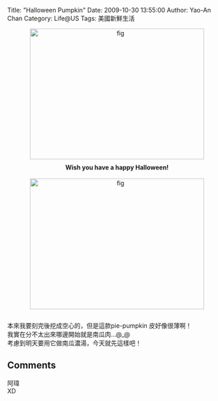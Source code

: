 Title: "Halloween Pumpkin"
Date: 2009-10-30 13:55:00
Author: Yao-An Chan
Category: Life@US
Tags: 美國新鮮生活


<div class='post'>
<div style="text-align: center;"><a href="http://4.bp.blogspot.com/_mvtDPM7iODU/SutTjbmpo3I/AAAAAAAAE6c/bbOPXRmZWe8/s1600-h/DSC00596.JPG"><img alt="fig" border="0" id="BLOGGER_PHOTO_ID_5398500446504067954" src="http://4.bp.blogspot.com/_mvtDPM7iODU/SutTjbmpo3I/AAAAAAAAE6c/bbOPXRmZWe8/s400/DSC00596.JPG" style="cursor: pointer; display: block; height: 300px; margin: 0px auto 10px; text-align: center; width: 400px;" /></a><span style="font-weight: bold;">Wish you have a happy Halloween!</span></div><br /><a href="http://3.bp.blogspot.com/_mvtDPM7iODU/SutUbHjpn4I/AAAAAAAAE6k/95IEBIAuWXM/s1600-h/DSC00598.JPG"><img alt="fig" border="0" id="BLOGGER_PHOTO_ID_5398501403195449218" src="http://3.bp.blogspot.com/_mvtDPM7iODU/SutUbHjpn4I/AAAAAAAAE6k/95IEBIAuWXM/s400/DSC00598.JPG" style="cursor: pointer; display: block; height: 300px; margin: 0px auto 10px; text-align: center; width: 400px;" /></a><br />本來我要刻完後挖成空心的，但是這款pie-pumpkin 皮好像很薄啊！<br />我實在分不太出來哪邊開始就是南瓜肉...@_@<br />考慮到明天要用它做南瓜濃湯，今天就先這樣吧！</div>
<h2>Comments</h2>
<div class='comments'>
<div class='comment'>
<div class='author'>阿瑋</div>
<div class='content'>
XD</div>
</div>
</div>
